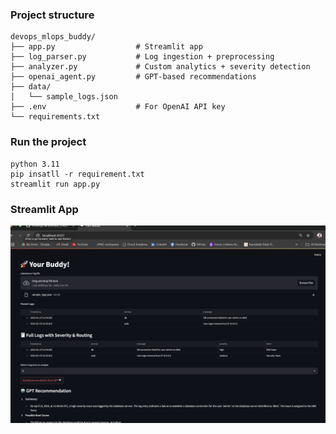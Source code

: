 ### Project structure
    devops_mlops_buddy/
    ├── app.py                  # Streamlit app
    ├── log_parser.py           # Log ingestion + preprocessing
    ├── analyzer.py             # Custom analytics + severity detection
    ├── openai_agent.py         # GPT-based recommendations
    ├── data/
    │   └── sample_logs.json
    ├── .env                    # For OpenAI API key
    └── requirements.txt

### Run the project
    
    python 3.11
    pip insatll -r requirement.txt
    streamlit run app.py

### Streamlit App
![App1](img/app.png)